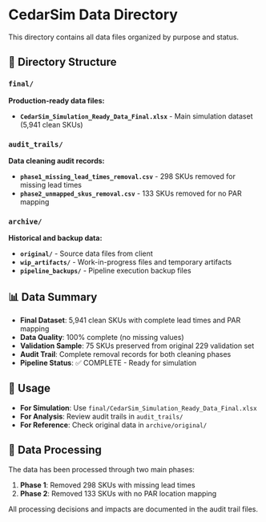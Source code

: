 # CedarSim Data Directory

This directory contains all data files organized by purpose and status.

## 📁 Directory Structure

### `final/`
**Production-ready data files:**
- **`CedarSim_Simulation_Ready_Data_Final.xlsx`** - Main simulation dataset (5,941 clean SKUs)

### `audit_trails/`
**Data cleaning audit records:**
- **`phase1_missing_lead_times_removal.csv`** - 298 SKUs removed for missing lead times
- **`phase2_unmapped_skus_removal.csv`** - 133 SKUs removed for no PAR mapping

### `archive/`
**Historical and backup data:**
- **`original/`** - Source data files from client
- **`wip_artifacts/`** - Work-in-progress files and temporary artifacts
- **`pipeline_backups/`** - Pipeline execution backup files

## 📊 Data Summary

- **Final Dataset**: 5,941 clean SKUs with complete lead times and PAR mapping
- **Data Quality**: 100% complete (no missing values)
- **Validation Sample**: 75 SKUs preserved from original 229 validation set
- **Audit Trail**: Complete removal records for both cleaning phases
- **Pipeline Status**: ✅ COMPLETE - Ready for simulation

## 🚀 Usage

- **For Simulation**: Use `final/CedarSim_Simulation_Ready_Data_Final.xlsx`
- **For Analysis**: Review audit trails in `audit_trails/`
- **For Reference**: Check original data in `archive/original/`

## 📝 Data Processing

The data has been processed through two main phases:
1. **Phase 1**: Removed 298 SKUs with missing lead times
2. **Phase 2**: Removed 133 SKUs with no PAR location mapping

All processing decisions and impacts are documented in the audit trail files.
